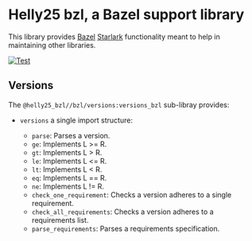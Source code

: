 # Helly25 bzl, a Bazel support library

This library provides [Bazel](http://bazel.build) [Starlark](https://bazel.build/rules/language) functionality meant to help in maintaining other libraries.

[![Test](https://github.com/helly25/bzl/actions/workflows/main.yml/badge.svg)](https://github.com/helly25/bzl/actions/workflows/main.yml)

## Versions

The `@helly25_bzl//bzl/versions:versions_bzl` sub-libray provides:

* `versions` a single import structure:

  * `parse`: Parses a version.
  * `ge`: Implements L >= R.
  * `gt`: Implements L > R.
  * `le`: Implements L <= R.
  * `lt`: Implements L < R.
  * `eq`: Implements L == R.
  * `ne`: Implements L != R.
  * `check_one_requirement`: Checks a version adheres to a single requirement.
  * `check_all_requirements`: Checks a version adheres to a requirements list.
  * `parse_requirements`: Parses a requirements specification.
